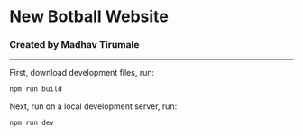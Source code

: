 # New Botball Website

### Created by Madhav Tirumale

---

First, download development files, run:
```zsh
npm run build
```

Next, run on a local development server, run:
```zsh
npm run dev
```
